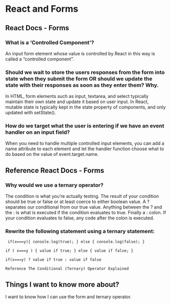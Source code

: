 # React and Forms
## React Docs - Forms

### What is a ‘Controlled Component’?

An input form element whose value is controlled by React in this way is called a “controlled component”.

### Should we wait to store the users responses from the form into state when they submit the form OR should we update the state with their responses as soon as they enter them? Why.

In HTML, form elements such as input, textarea, and select typically maintain their own state and update it based on user input. 
In React, mutable state is typically kept in the state property of components, and only updated with setState().




### How do we target what the user is entering if we have an event handler on an input field?

When you need to handle multiple controlled input elements, you can add a name attribute to each element and let the handler function choose what to do based on the value of event.target.name.

## Reference React Docs - Forms


### Why would we use a ternary operator?

The condition is what you’re actually testing. The result of your condition should be true or false or at least coerce to either boolean value. A ? separates our conditional from our true value. Anything between the ? and the : is what is executed if the condition evaluates to true. Finally a : colon. If your condition evaluates to false, any code after the colon is executed.

### Rewrite the following statement using a ternary statement:
~~~
 if(x===y){ console.log(true); } else { console.log(false); }

if ( x===y ) { value if true; } else { value if false; }

if(x===y) ? value if true : value if false

Reference The Conditional (Ternary) Operator Explained
~~~

## Things I want to know more about?


I want to know how I can use the form and ternary operator.